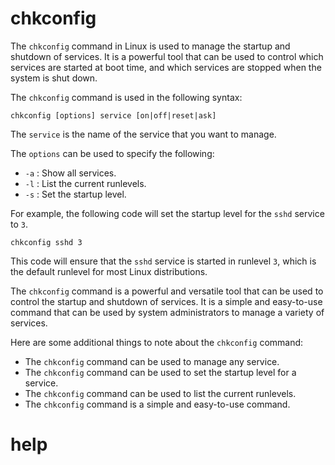 # chkconfig

The `chkconfig` command in Linux is used to manage the startup and shutdown of services. It is a powerful tool that can be used to control which services are started at boot time, and which services are stopped when the system is shut down.

The `chkconfig` command is used in the following syntax:

```
chkconfig [options] service [on|off|reset|ask]
```

The `service` is the name of the service that you want to manage.

The `options` can be used to specify the following:

* `-a` : Show all services.
* `-l` : List the current runlevels.
* `-s` : Set the startup level.

For example, the following code will set the startup level for the `sshd` service to `3`.

```
chkconfig sshd 3
```

This code will ensure that the `sshd` service is started in runlevel `3`, which is the default runlevel for most Linux distributions.

The `chkconfig` command is a powerful and versatile tool that can be used to control the startup and shutdown of services. It is a simple and easy-to-use command that can be used by system administrators to manage a variety of services.

Here are some additional things to note about the `chkconfig` command:

* The `chkconfig` command can be used to manage any service.
* The `chkconfig` command can be used to set the startup level for a service.
* The `chkconfig` command can be used to list the current runlevels.
* The `chkconfig` command is a simple and easy-to-use command.




# help 

```

```
